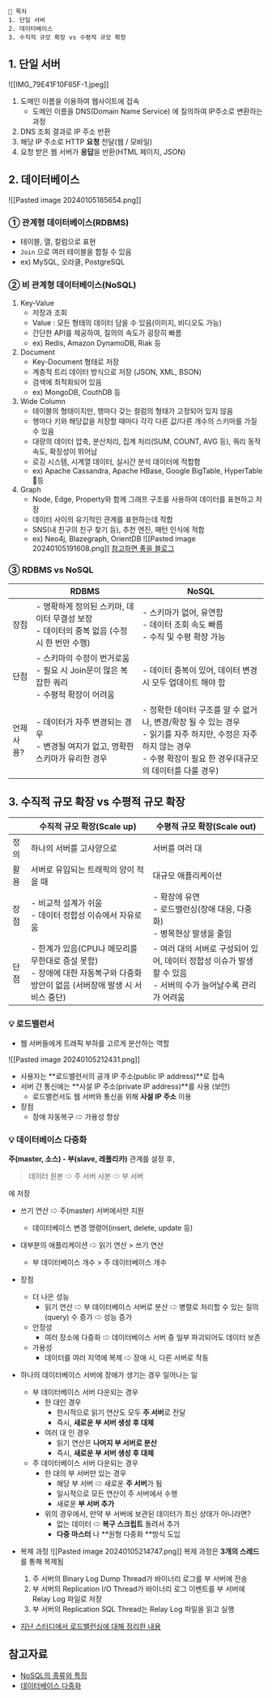 
```
📌 목차
1. 단일 서버
2. 데이터베이스
3. 수직적 규모 확장 vs 수평적 규모 확장
```

## 1. 단일 서버

![[IMG_79E41F10F65F-1.jpeg]]
1. 도메인 이름을 이용하여 웹사이트에 접속
	- 도메인 이름을 DNS(Domain Name Service) 에 질의하여 IP주소로 변환하는 과정
2. DNS 조회 결과로 IP 주소 반환
3. 해당 IP 주소로 HTTP **요청** 전달(웹 / 모바일)
4. 요청 받은 웹 서버가 **응답**을 반환(HTML 페이지, JSON)


## 2. 데이터베이스
![[Pasted image 20240105185654.png]]
### ① 관계형 데이터베이스(RDBMS)
- 테이블, 열, 칼럼으로 표현
- `Join` 으로 여러 테이블을 합칠 수 있음
- ex) MySQL, 오라클, PostgreSQL

### ② 비 관계형 데이터베이스(NoSQL)
1. Key-Value 
	- 저장과 조회
	- Value : 모든 형태의 데이터 담을 수 있음(이미지, 비디오도 가능)
	- 간단한 API를 제공하여, 질의의 속도가 굉장히 빠름
	- ex) Redis, Amazon DynamoDB, Riak 등
2. Document
	- Key-Document 형태로 저장
	- 계층적 트리 데이터 방식으로 저장 (JSON, XML, BSON)
	- 검색에 최적화되어 있음
	- ex) MongoDB, CouthDB 등
3. Wide Column
	- 테이블의 형태이지만, 행마다 갖는 컬럼의 형태가 고정되어 있지 않음
	- 행마다 키와 해당값을 저장할 때마다 각각 다른 값/다른 개수의 스키마를 가질 수 있음
	- 대량의 데이터 압축, 분산처리, 집계 처리(SUM, COUNT, AVG 등), 쿼리 동작 속도, 확장성이 뛰어남
	- 로깅 시스템, 시계열 데이터, 실시간 분석 데이터에 적합함
	- ex) Apache Cassandra, Apache HBase, Google BigTable, HyperTable 등
4. Graph
	- Node, Edge, Property와 함께 그래프 구조를 사용하여 데이터를 표현하고 저장
	- 데이터 사이의 유기적인 관계를 표현하는데 적합
	- SNS(내 친구의 친구 찾기 등), 추천 엔진, 패턴 인식에 적합
	- ex) Neo4j, Blazegraph, OrientDB
![[Pasted image 20240105191608.png]]
[참고하면 좋을 블로그](https://velog.io/@swhan9404/NoSQL-%EC%9D%98-%EC%A2%85%EB%A5%98%EB%B3%84-%ED%8A%B9%EC%A7%95)

### ③ RDBMS vs NoSQL
|  | RDBMS | NoSQL |
| ---- | ---- | ---- |
| 장점 | - 명확하게 정의된 스키마, 데이터 무결성 보장<br>- 데이터의 중복 없음 (수정 시 한 번만 수행) | - 스키마가 없어, 유연함<br>- 데이터 조회 속도 빠름<br>- 수직 및 수평 확장 가능<br> |
| 단점 | - 스키마의 수정이 번거로움<br>- 필요 시 Join문이 많은 복잡한 쿼리<br>- 수평적 확장이 어려움 | - 데이터 중복이 있어, 데이터 변경 시 모두 업데이트 해야 함<br> |
| 언제 <br>사용? | - 데이터가 자주 변경되는 경우<br>- 변경될 여지가 없고, 명확한 스키마가 유리한 경우 | - 정확한 데이터 구조를 알 수 없거나, 변경/확장 될 수 있는 경우<br>- 읽기를 자주 하지만, 수정은 자주 하지 않는 경우<br>- 수평 확장이 필요 한 경우(대규모의 데이터를 다룰 경우) |



## 3. 수직적 규모 확장 vs 수평적 규모 확장

|  | 수직적 규모 확장(Scale up) | 수평적 규모 확장(Scale out) |
| ---- | ---- | ---- |
| 정의 | 하나의 서버를 고사양으로 | 서버를 여러 대 |
| 활용 | 서버로 유입되는 트래픽의 양이 적을 때 | 대규모 애플리케이션 |
| 장점 | - 비교적 설계가 쉬움<br>- 데이터 정합성 이슈에서 자유로움 | - 확장에 유연<br>- 로드밸런싱(장애 대응, 다중화)<br>- 병목현상 발생을 줄임 |
| 단점 | - 한계가 있음(CPU나 메모리를 무한대로 증설 못함)<br>- 장애에 대한 자동복구와 다중화 방안이 없음 (서버장애 발생 시 서비스 중단) | - 여러 대의 서버로 구성되어 있어, 데이터 정합성 이슈가 발생할 수 있음<br>- 서버의 수가 늘어날수록 관리가 어려움<br>  |

### 💡 로드밸런서
- 웹 서버들에게 트래픽 부하를 고르게 분산하는 역할

![[Pasted image 20240105212431.png]]
 
- 사용자는 **로드밸런서의 공개 IP 주소(public IP address)**로 접속
- 서버 간 통신에는 **사설 IP 주소(private IP address)**를 사용 (보안)
	- 로드밸런서도 웹 서버와 통신을 위해 **사설 IP 주소** 이용
- 장점
	- 장애 자동복구 ⇨ 가용성 향상

### 💡 데이터베이스 다중화

**주(master, 소스) - 부(slave, 레플리카)** 관계를 설정 후, 
> 데이터 원본 ⇨ 주 서버
사본 ⇨ 부 서버

에 저장

- 쓰기 연산 ⇨ 주(master) 서버에서만 지원
	- 데이터베이스 변경 명령어(insert, delete, update 등)
- 대부분의 애플리케이션 ⇨ 읽기 연산 > 쓰기 연산
	- 부 데이터베이스 개수 > 주 데이터베이스 개수
- 장점
	- 더 나은 성능
		- 읽기 연산 ⇨ 부 데이터베이스 서버로 분산 ⇨ 병렬로 처리할 수 있는 질의(query) 수 증가 ⇨ 성능 증가
	- 안정성
		- 여러 장소에 다중화 ⇨ 데이터베이스 서버 중 일부 파괴되어도 데이터 보존
	- 가용성
		- 데이터를 여러 지역에 복제 ⇨ 장애 시, 다른 서버로 작동
- 하나의 데이터베이스 서버에 장애가 생기는 경우 일어나는 일
	- 부 데이터베이스 서버 다운되는 경우
		- 한 대인 경우
			- 한시적으로 읽기 연산도 모두 **주 서버**로 전달
			- 즉시, **새로운 부 서버 생성 후 대체**
		- 여러 대 인 경우
			- 읽기 연산은 **나머지 부 서버로 분산**
			- 즉시, **새로운 부 서버 생성 후 대체**
	- 주 데이터베이스 서버 다운되는 경우
		- 한 대의 부 서버만 있는 경우
			- 해당 부 서버 ⇨ 새로운 **주 서버**가 됨
			- 일시적으로 모든 연산이 주 서버에서 수행
			- 새로운 **부 서버 추가**
		- 위의 경우에서, 만약 부 서버에 보관된 데이터가 최신 상태가 아니라면?
			- 없는 데이터 ⇨ **복구 스크립트** 돌려서 추가
			- **다중 마스터** 나 **원형 다중화 **방식 도입

- 복제 과정
	![[Pasted image 20240105214747.png]]
	복제 과정은 **3개의 스레드**를 통해 복제됨
	1. 주 서버의 Binary Log Dump Thread가 바이너리 로그를 부 서버에 전송
	2. 부 서버의 Replication I/O Thread가 바이너리 로그 이벤트를 부 서버에 Relay Log 파일로 저장
	3. 부 서버의 Replication SQL Thread는 Relay Log 파일을 읽고 실행

- [지난 스터디에서 로드밸런싱에 대해 정리한 내용](https://ruddy-mule-9a2.notion.site/Load-Balancing-e94c1ab58a144626aebf5d2c4d4edbc2?pvs=4)

## 참고자료
- [NoSQL의 종류와 특징](https://velog.io/@swhan9404/NoSQL-%EC%9D%98-%EC%A2%85%EB%A5%98%EB%B3%84-%ED%8A%B9%EC%A7%95)
- [데이터베이스 다중화](https://velog.io/@leesinji8/%EB%8D%B0%EC%9D%B4%ED%84%B0%EB%B2%A0%EC%9D%B4%EC%8A%A4-%EB%8B%A4%EC%A4%91%ED%99%94)
